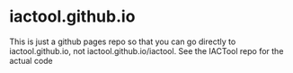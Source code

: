 # iactool.github.io
This is just a github pages repo so that you can go directly to iactool.github.io, not iactool.github.io/iactool. See the IACTool repo for the actual code
